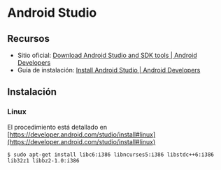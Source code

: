 # Android Studio

## Recursos
* Sitio oficial: [Download Android Studio and SDK tools | Android Developers](https://developer.android.com/studio/)
* Guía de instalación: [Install Android Studio | Android Developers](https://developer.android.com/studio/install)

## Instalación
### Linux
El procedimiento está detallado en [https://developer.android.com/studio/install#linux](https://developer.android.com/studio/install#linux)
```terminal
$ sudo apt-get install libc6:i386 libncurses5:i386 libstdc++6:i386 lib32z1 libbz2-1.0:i386
```
